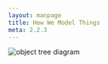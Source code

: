 ```yaml
---
layout: manpage
title: How We Model Things
meta: 2.2.3
---
```


![object tree diagram](https://fedorahosted.org/cobbler/attachment/wiki/ChartsAndGraphs/object_tree.png?format=raw)
